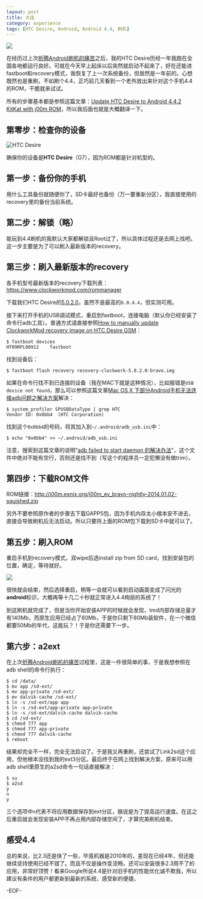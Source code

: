 ```yaml
---
layout: post
title: 大连
category: experience
tags: [HTC Desire, Android, Android 4.4, 刷机]
---
```


![](http://www.theandroidsoul.com/wp-content/uploads/2014/01/htc-desire-j00m-kitkat-rom.png)

在经历过上次[折腾Android刷机的痛苦](/blog/posts/tossing-android)之后，我的HTC Desire历经一年我跑在全国各地都运行良好。可就在今天早上起床以后突然就启动不起来了，好在还能进fastboot和recovery模式，我恢复了上一次系统备份，但居然是一年前的。心想既然也是重刷，不如刷个4.4，正巧前几天看到一个老外放出来针对这个手机4.4的ROM，干脆就来试试。

所有的步骤基本都是参照这篇文章：[Update HTC Desire to Android 4.4.2 KitKat with j00m ROM](http://www.theandroidsoul.com/update-htc-desire-android-4-4-2-kitkat-j00m-rom/)，所以我后面也就是大概翻译一下。

## 第零步：检查你的设备 ##

![HTC Desire](http://2a.zol-img.com.cn/product/45_800x600/276/ceJ0hMcEbuRmo.jpg)

确保你的设备是**HTC Desire**（G7），因为ROM都是针对机型的。

## 第一步：备份你的手机 ##

用什么工具备份就随便你了，SD卡最好也备份（万一要重新分区），我直接使用的recovery里的备份当前系统。

## 第二步：解锁（略） ##

能玩到4.4刷机的我默认大家都解锁且Root过了，所以具体过程还是去网上找吧。这一步主要是为了可以刷入最新版本的recovery。

## 第三步：刷入最新版本的recovery ##

各手机型号最新版本的recovery下载列表：<https://www.clockworkmod.com/rommanager>

下载我们HTC Desire的[5.0.2.0](http://download2.clockworkmod.com/recoveries/recovery-clockwork-5.0.2.0-bravo.img)，虽然不是最高的`6.0.4.4`，但实测可用。

接下来打开手机的USB调试模式，重启到fastboot，连接电脑（默认你已经安装了命令行adb工具）。普通方式请直接参照[How to manually update ClockworkMod recovery image on HTC Desire GSM](http://blog.mybox.ro/2011/04/20/how-to-manually-update-clockworkmod-recovery-image-on-htc-desire-gsm/)：

	$ fastboot devices
	HT09RPL00912	fastboot

找到设备后：

	$ fastboot flash recovery recovery-clockwork-5.0.2.0-bravo.img

如果在命令行找不到已连接的设备（我在MAC下就是这种情况），比如报错是`USB device not found`，那么可以参照这篇文章[Mac OS X 下部分Android手机无法连接adb问题之解决方案](http://blog.csdn.net/duanyipeng/article/details/8836040)解决：

	$ system_profiler SPUSBDataType | grep HTC
	Vendor ID: 0x0bb4  (HTC Corporation)

找到这个`0x0bb4`的号码，将其加入到`~/.android/adb_usb.ini`中：

	$ echo "0x0bb4" >> ~/.android/adb_usb.ini

注意，搜索到这篇文章的说明“[adb failed to start daemon 的解决办法](http://www.cnblogs.com/mudoot/archive/2013/04/25/adb_daemon_not_running.html)”，这个文件中绝对不能有空行，否则还是找不到（写这个的程序员一定犯懒没有做trim）。

## 第四步：下载ROM文件 ##

ROM链接：<http://j00m.exnix.org/j00m_ev_bravo-nightly-2014.01.02-squished.zip>

另外不要参照原作者的步骤去下载GAPPS包，因为手机内存太小根本安不进去，直接会导致刷机后无法启动。所以只要将上面的ROM包下载到SD卡中就可以了。

## 第五步：刷入ROM ##

重启手机到recovery模式，双wipe后选install zip from SD card，找到安装包的位置，确定，等待就好。

![](http://www.theandroidsoul.com/wp-content/uploads/2013/11/How-to-Flash-File-in-CWM-Recovery.jpg)

很快就会结束，然后选择重启，稍等一会就可以看到启动画面变成了闪光的**android**标识，大概再等十几二十秒就正常进入4.4绚丽的系统了！

到这刷机就完成了，但是当你开始安装APP的时候就会发现，tmd内部存储总量才有140Mb，而原生应用已经占了60Mb，于是你只剩下80Mb装软件，在一个微信都要50Mb的年代，这能玩？！于是你还需要下一步。

## 第六步：a2ext ##

在上次[折腾Android刷机的痛苦](/blog/posts/tossing-android)过程里，这是一件很简单的事，于是我想参照在adb shell的命令行执行：

	$ cd /data/
	$ mv app /sd-ext/
	$ mv app-private /sd-ext/
	$ mv dalvik-cache /sd-ext/
	$ ln -s /sd-ext/app app
	$ ln -s /sd-ext/app-private app-private
	$ ln -s /sd-ext/dalvik-cache dalvik-cache
	$ cd /sd-ext/
	$ chmod 777 app
	$ chmod 777 app-private
	$ chmod 777 dalvik-cache
	$ reboot

结果却完全不一样，完全无法启动了。于是我又再重刷，还尝试了Link2sd这个应用，但他根本没找到我的ext3分区。最后终于在网上找到解决方案，原来可以用adb shell里原生的a2sd命令一句话直接解决：

	$ su
	$ a2sd
	y
	n
	y

三个选项中`n`代表不将应用数据保存到ext分区，据说是为了提高运行速度。在这之后重启就会发现安装APP不再占用内部存储空间了，才算完美刷机结束。

## 感受4.4 ##

总的来说，比2.3还是快了一些，毕竟机器是2010年的，差现在已经4年，但还能继续坚持使用已经不错了。而且不仅是操作变流畅，还可以安装很多2.3用不了的应用，非常好顶赞！看来Google所说4.4是针对旧手机的性能优化诚不欺我，所以建议有条件的用户都更新到最新的系统，感受新的便捷。

-EOF-

